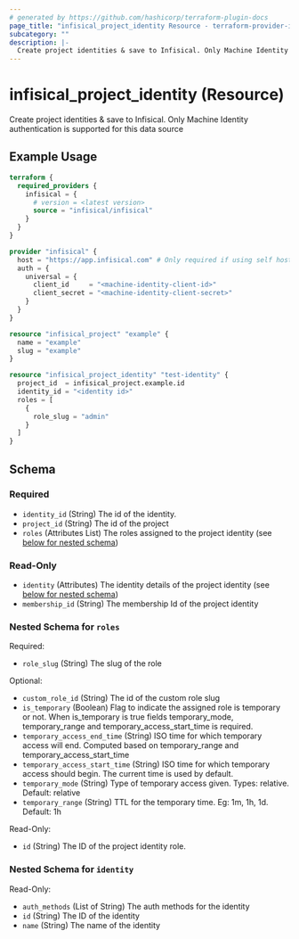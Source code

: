```yaml
---
# generated by https://github.com/hashicorp/terraform-plugin-docs
page_title: "infisical_project_identity Resource - terraform-provider-infisical"
subcategory: ""
description: |-
  Create project identities & save to Infisical. Only Machine Identity authentication is supported for this data source
---
```


# infisical_project_identity (Resource)

Create project identities & save to Infisical. Only Machine Identity authentication is supported for this data source

## Example Usage

```terraform
terraform {
  required_providers {
    infisical = {
      # version = <latest version>
      source = "infisical/infisical"
    }
  }
}

provider "infisical" {
  host = "https://app.infisical.com" # Only required if using self hosted instance of Infisical, default is https://app.infisical.com
  auth = {
    universal = {
      client_id     = "<machine-identity-client-id>"
      client_secret = "<machine-identity-client-secret>"
    }
  }
}

resource "infisical_project" "example" {
  name = "example"
  slug = "example"
}

resource "infisical_project_identity" "test-identity" {
  project_id  = infisical_project.example.id
  identity_id = "<identity id>"
  roles = [
    {
      role_slug = "admin"
    }
  ]
}
```

<!-- schema generated by tfplugindocs -->
## Schema

### Required

- `identity_id` (String) The id of the identity.
- `project_id` (String) The id of the project
- `roles` (Attributes List) The roles assigned to the project identity (see [below for nested schema](#nestedatt--roles))

### Read-Only

- `identity` (Attributes) The identity details of the project identity (see [below for nested schema](#nestedatt--identity))
- `membership_id` (String) The membership Id of the project identity

<a id="nestedatt--roles"></a>
### Nested Schema for `roles`

Required:

- `role_slug` (String) The slug of the role

Optional:

- `custom_role_id` (String) The id of the custom role slug
- `is_temporary` (Boolean) Flag to indicate the assigned role is temporary or not. When is_temporary is true fields temporary_mode, temporary_range and temporary_access_start_time is required.
- `temporary_access_end_time` (String) ISO time for which temporary access will end. Computed based on temporary_range and temporary_access_start_time
- `temporary_access_start_time` (String) ISO time for which temporary access should begin. The current time is used by default.
- `temporary_mode` (String) Type of temporary access given. Types: relative. Default: relative
- `temporary_range` (String) TTL for the temporary time. Eg: 1m, 1h, 1d. Default: 1h

Read-Only:

- `id` (String) The ID of the project identity role.


<a id="nestedatt--identity"></a>
### Nested Schema for `identity`

Read-Only:

- `auth_methods` (List of String) The auth methods for the identity
- `id` (String) The ID of the identity
- `name` (String) The name of the identity
